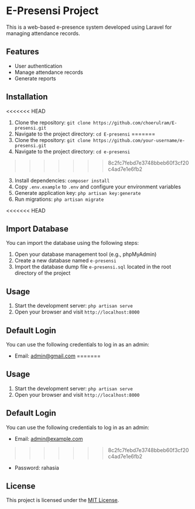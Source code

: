 # E-Presensi Project

This is a web-based e-presence system developed using Laravel for managing attendance records.

## Features
- User authentication
- Manage attendance records
- Generate reports

## Installation
<<<<<<< HEAD
1. Clone the repository: `git clone https://github.com/choerulram/E-presensi.git`
2. Navigate to the project directory: `cd E-presensi`
=======
1. Clone the repository: `git clone https://github.com/your-username/e-presensi.git`
2. Navigate to the project directory: `cd e-presensi`
>>>>>>> 8c2fc7febd7e3748bbeb60f3cf20c4ad7e1e6fb2
3. Install dependencies: `composer install`
4. Copy `.env.example` to `.env` and configure your environment variables
5. Generate application key: `php artisan key:generate`
6. Run migrations: `php artisan migrate`

<<<<<<< HEAD
## Import Database
You can import the database using the following steps:
1. Open your database management tool (e.g., phpMyAdmin)
2. Create a new database named `e-presensi`
3. Import the database dump file `e-presensi.sql` located in the root directory of the project

## Usage
1. Start the development server: `php artisan serve`
2. Open your browser and visit `http://localhost:8000`

## Default Login
You can use the following credentials to log in as an admin:
- Email: admin@gmail.com
=======
## Usage
1. Start the development server: `php artisan serve`
2. Open your browser and visit `http://localhost:8000`

## Default Login
You can use the following credentials to log in as an admin:
- Email: admin@example.com
>>>>>>> 8c2fc7febd7e3748bbeb60f3cf20c4ad7e1e6fb2
- Password: rahasia

## License
This project is licensed under the [MIT License](LICENSE).
